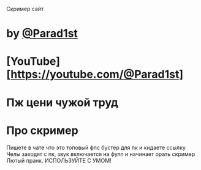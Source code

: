 Скример сайт
# by [@Parad1st](https://github.com/Parad1st)
# [YouTube] [https://youtube.com/@Parad1st]
# Пж цени чужой труд

# Про скример
Пишете в чате что это топовый фпс бустер для пк и кидаете ссылку
Челы заходят с пк, звук включается на фулл и начинает орать скример
Лютый пранк. 
ИСПОЛЬЗУЙТЕ С УМОМ!
